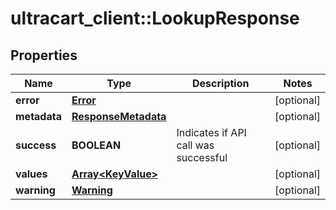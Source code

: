 # ultracart_client::LookupResponse

## Properties
Name | Type | Description | Notes
------------ | ------------- | ------------- | -------------
**error** | [**Error**](Error.md) |  | [optional] 
**metadata** | [**ResponseMetadata**](ResponseMetadata.md) |  | [optional] 
**success** | **BOOLEAN** | Indicates if API call was successful | [optional] 
**values** | [**Array&lt;KeyValue&gt;**](KeyValue.md) |  | [optional] 
**warning** | [**Warning**](Warning.md) |  | [optional] 



